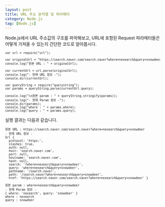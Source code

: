 ```yaml
---
layout: post
title: URL 주소 문자열 및 파라메터
category: Node.js
tag: [Node.js]
---
```


Node.js에서 URL 주소값의 구조를 파악해보고, URL에 포함된
Request 파라메터들은 어떻게 가져올 수 있는지 간단한 코드로 알아봅시다.

<pre class="prettyprint" style="font-size:0.7em;">
var url = require("url");

var originalUrl = "https://search.naver.com/search.naver?where=nexearch&query=snowdeer";
console.log("원본 URL : " + originalUrl);

var currentUrl = url.parse(originalUrl);
console.log("- 현재 URL 정보 -");
console.dir(currentUrl);

var queryString = require("querystring");
var params = queryString.parse(currentUrl.query);

console.log("\n원본 param : " + queryString.stringify(params));
console.log("- 현재 Param 정보 -");
console.dir(params);
console.log("where : " + params.where);
console.log("query : " + params.query);
</pre>

실행 결과는 다음과 같습니다.


<pre class="prettyprint" style="font-size:0.7em;">
원본 URL : https://search.naver.com/search.naver?where=nexearch&query=snowdeer
- 현재 URL 정보 -
Url {
  protocol: 'https:',
  slashes: true,
  auth: null,
  host: 'search.naver.com',
  port: null,
  hostname: 'search.naver.com',
  hash: null,
  search: '?where=nexearch&query=snowdeer',
  query: 'where=nexearch&query=snowdeer',
  pathname: '/search.naver',
  path: '/search.naver?where=nexearch&query=snowdeer',
  href: 'https://search.naver.com/search.naver?where=nexearch&query=snowdeer' }

원본 param : where=nexearch&query=snowdeer
- 현재 Param 정보 -
{ where: 'nexearch', query: 'snowdeer' }
where : nexearch
query : snowdeer
</pre>
